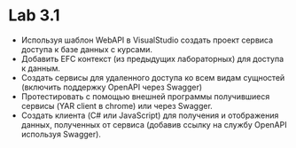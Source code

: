 ﻿# Lab 3.1
- Используя шаблон WebAPI в VisualStudio создать проект сервиса доступа к базе данных с курсами.
- Добавить EFC контекст (из предыдущих лабораторных) для доступа к данным.
- Создать сервисы для удаленного доступа ко всем видам сущностей (включить поддержку OpenAPI через Swagger)
- Протестировать с помощью внешней программы получившиеся сервисы (YAR client в chrome) или через Swagger.
- Создать клиента (C# или JavaScript) для получения и отображения данных, полученных от сервиса (добавив ссылку на службу OpenAPI используя Swagger).
